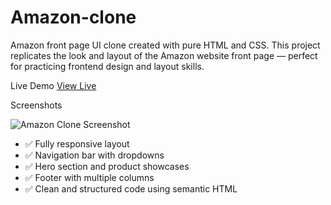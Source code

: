 # Amazon-clone
Amazon front page UI clone created with pure HTML and CSS.
This project replicates the look and layout of the Amazon website front page — perfect for practicing frontend design and layout skills.



Live Demo
[View Live](https://your-github-username.github.io/amazon-clone/)  


Screenshots

![Amazon Clone Screenshot](./assets/screenshot1.png)  


- ✅ Fully responsive layout
- ✅ Navigation bar with dropdowns
- ✅ Hero section and product showcases
- ✅ Footer with multiple columns
- ✅ Clean and structured code using semantic HTML

